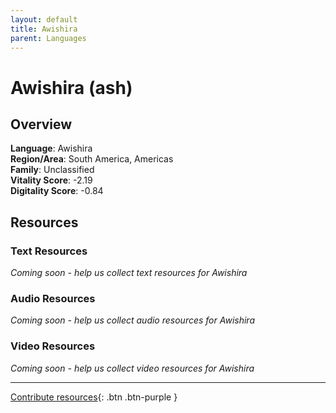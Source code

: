 ```yaml
---
layout: default
title: Awishira
parent: Languages
---
```


# Awishira (ash)

## Overview

**Language**: Awishira  
**Region/Area**: South America, Americas  
**Family**: Unclassified  
**Vitality Score**: -2.19  
**Digitality Score**: -0.84  

## Resources

### Text Resources
*Coming soon - help us collect text resources for Awishira*

### Audio Resources
*Coming soon - help us collect audio resources for Awishira*

### Video Resources
*Coming soon - help us collect video resources for Awishira*

---

[Contribute resources](https://fairtrain.github.io/){: .btn .btn-purple }

